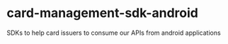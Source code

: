# card-management-sdk-android
SDKs to help card issuers to consume our APIs from android applications
